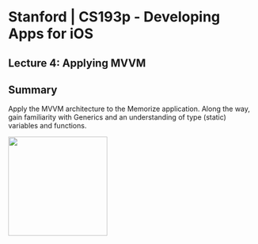 # Stanford | CS193p - Developing Apps for iOS

## Lecture 4: Applying MVVM

## Summary

Apply the MVVM architecture to the Memorize application. Along the way, gain familiarity with Generics and an understanding of type (static) variables and functions.

<img  src="https://github.com/user-attachments/assets/fcd59973-cd79-43f2-a520-a454fbfd0c04" width=200>
